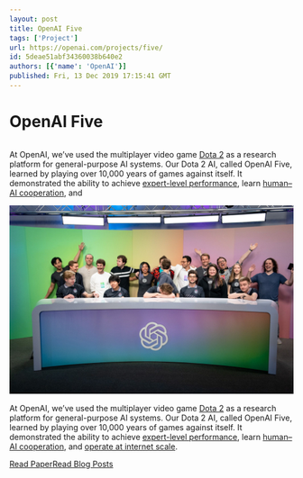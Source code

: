 ```yaml
---
layout: post
title: OpenAI Five
tags: ['Project']
url: https://openai.com/projects/five/
id: 5deae51abf34360038b640e2
authors: [{'name': 'OpenAI'}]
published: Fri, 13 Dec 2019 17:15:41 GMT
---
```


# OpenAI Five
###### <!--kg-card-begin: markdown--><div class="medium-copy">
<p>At OpenAI, we’ve used the multiplayer video game <a href="https://www.dota2.com/play/">Dota 2</a> as a research platform for general-purpose AI systems. Our Dota 2 AI, called OpenAI Five, learned by playing over 10,000 years of games against itself. It demonstrated the ability to achieve <a href="https://openai.com/blog/openai-five-defeats-dota-2-world-champions">expert-level performance</a>, learn <a href="https://openai.com/blog/openai-five-defeats-dota-2-world-champions/#cooperativemode">human–AI cooperation</a>, and</p></div>
<!--kg-card-begin: markdown--><div class="medium-copy">
<img alt="OpenAI Five" src="images/OPEN_AI_DOTA_FINALS_3_DSC1231.JPG"/><p>At OpenAI, we’ve used the multiplayer video game <a href="https://www.dota2.com/play/">Dota 2</a> as a research platform for general-purpose AI systems. Our Dota 2 AI, called OpenAI Five, learned by playing over 10,000 years of games against itself. It demonstrated the ability to achieve <a href="https://openai.com/blog/openai-five-defeats-dota-2-world-champions">expert-level performance</a>, learn <a href="https://openai.com/blog/openai-five-defeats-dota-2-world-champions/#cooperativemode">human–AI cooperation</a>, and <a href="https://openai.com/blog/openai-five-defeats-dota-2-world-champions/#arena">operate at internet scale</a>.</p>
</div>
<section class="btns"><a class="btn btn-padded icon-paper" href="https://arxiv.org/abs/1912.06680">Read Paper</a><a class="btn btn-padded icon-papers" href="https://openai.com/blog/tags/dota-2/">Read Blog Posts</a></section>
<!--kg-card-end: markdown-->